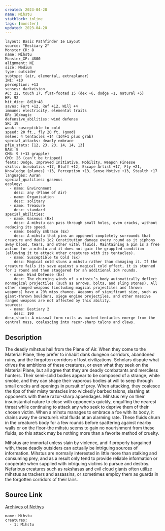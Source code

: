 ```yaml
---
created: 2023-04-28
name: Mihstu
statblock: inline
tags: [monster]
updated: 2023-04-28
---
```

```statblock
layout: Basic Pathfinder 1e Layout
source: "Bestiary 2"
Monster_CR: 8
name: Mihstu
Monster_XP: 4800
alignment: NE
size: Medium
type: outsider
subtype: (air, elemental, extraplanar)
INI: +10
perception: +13
senses: darkvision
AC: 22, touch 17, flat-footed 15 (dex +6, dodge +1, natural +5)
HP: 92
hit_dice: 8d10+48
saves: Fort +12, Ref +12, Will +4
immune: electricity, elemental traits
DR: 10/magic
defensive_abilities: wind defense
SR: 19
weak: susceptible to cold
speed: 20 ft., fly 20 ft. (good)
melee: 4 tentacles +14 (1d4+1 plus grab)
special_attacks: deadly embrace
pf1e_stats: [12, 23, 23, 14, 14, 13]
BAB: 8
CMB: 9 (+13 grapple)
CMD: 26 (can’t be tripped)
feats: Dodge, Improved Initiative, Mobility, Weapon Finesse
skills: Acrobatics +17, Bluff +12, Escape Artist +17, Fly +21, Knowledge (planes) +13, Perception +13, Sense Motive +13, Stealth +17
languages: Auran
special_qualities: gaseous
ecology:
  - name: Environment
    desc: any (Plane of Air)
  - name: Organisation
    desc: solitary
  - name: Treasure
    desc: standard
special_abilities:
  - name: Gaseous (Ex)
    desc: A mihstu can pass through small holes, even cracks, without reducing its speed.
  - name: Deadly Embrace (Ex)
    desc: A mihstu that pins an opponent completely surrounds that creature and deals 1d2 Constitution damage every round as it siphons away blood, tears, and other vital fluids. Maintaining a pin is a free action for a mihstu and it does not gain the grappled condition (allowing it to attack other creatures with its tentacles).
  - name: Susceptible to Cold (Ex)
    desc: Magical cold stuns a mihstu rather than damaging it. If the creature fails its save against a magical cold effect, it is stunned for 1 round and then staggered for an additional 1d4 rounds.
  - name: Wind Defense (Ex)
    desc: The churning winds of a mihstu’s body automatically deflect nonmagical projectiles (such as arrows, bolts, and sling stones). All other ranged weapons (including magical projectiles and thrown weapons) have a 20% miss chance. Weapons of significant size, such as giant-thrown boulders, siege engine projectiles, and other massive ranged weapons are not affected by this ability.
sources:
  - name: Bestiary 2
    desc: 190
desc_short: A miasmal form roils as barbed tentacles emerge from the central mass, coalescing into razor-sharp talons and claws.
```
## Description
The deadly mihstus hail from the Plane of Air. When they come to the Material Plane, they prefer to inhabit dank dungeon corridors, abandoned ruins, and the forgotten corridors of lost civilizations. Scholars dispute what drives the ambitions of these creatures, or even what they seek on the Material Plane, but all agree that they are deadly combatants and merciless hunters. Their semi-solid bodies appear to be composed of a strange, white smoke, and they can shape their vaporous bodies at will to seep through small cracks and openings in pursuit of prey. When attacking, they coalesce the tips of their misty tentacles into wickedly barbed talons, slashing at opponents with these razor-sharp appendages. Mihstus rely on their insubstantial nature to close with opponents quickly, engulfing the nearest threat while continuing to attack any who seek to deprive them of their chosen victim. When a mihstu manages to embrace a foe with its body, it drains away the creature’s vital fluids at an alarming rate. These fluids churn in the creature’s body for a few rounds before spattering against nearby walls or on the floor-the mihstu seems to gain no nourishment from these fluids, so this attack may be nothing more than a favorite method of cruelty.

Mihstus are immortal unless slain by violence, and if properly bargained with, these deadly outsiders can actually be intriguing sources of information. Mihstus are normally interested in little more than stalking and consuming prey, and as a result only tend to provide reliable information or cooperate when supplied with intriguing victims to pursue and destroy. Nefarious creatures such as rakshasas and evil cloud giants often utilize mihstus as trackers and assassins, or sometimes employ them as guards in the forgotten corridors of their lairs.
## Source Link
[Archives of Nethys](https://aonprd.com/MonsterDisplay.aspx?ItemName=Mihstu)
```encounter-table
name: Mihstu
creatures:
  - 1: Mihstu
```
